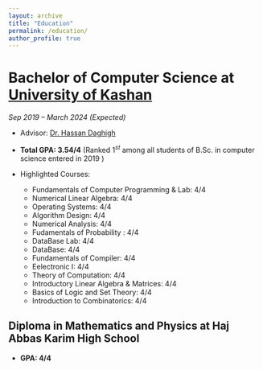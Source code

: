 ```yaml
---
layout: archive
title: "Education"
permalink: /education/
author_profile: true
---
```


# Bachelor of Computer Science at [University of Kashan](https://kashanu.ac.ir/en)

*Sep 2019 – March 2024 (Expected)*

- Advisor: [Dr. Hassan Daghigh   ](https://faculty.kashanu.ac.ir/daghigh/en)

- **Total GPA: 3.54/4**  (Ranked $1^s{^t}$ among all students of B.Sc. in computer science entered in 2019 )

- Highlighted Courses:
   - Fundamentals of Computer Programming & Lab: 4/4
   - Numerical Linear Algebra: 4/4
   - Operating Systems: 4/4
   - Algorithm Design: 4/4
   - Numerical Analysis: 4/4
   - Fudamentals of Probability : 4/4
   - DataBase Lab: 4/4
   - DataBase: 4/4
   - Fundamentals of Compiler: 4/4
   - Eelectronic I: 4/4
   - Theory of Computation: 4/4
   - Introductory Linear Algebra & Matrices: 4/4
   - Basics of Logic and Set Theory: 4/4
   - Introduction to Combinatorics: 4/4


## Diploma in Mathematics and Physics at Haj Abbas Karim High School


- **GPA: 4/4**